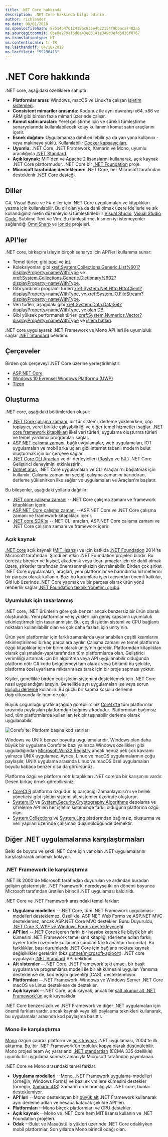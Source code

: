 ```yaml
---
title: .NET Core hakkında
description: .NET Core hakkında bilgi edinin.
author: richlander
ms.date: 08/01/2018
ms.openlocfilehash: 87514b476124196c835e4b22154f9bbaca7482a5
ms.sourcegitcommit: 0be8a279af6d8a43e03141e349d3efd5d35f8767
ms.translationtype: HT
ms.contentlocale: tr-TR
ms.lasthandoff: 04/18/2019
ms.locfileid: "59296413"
---
```

# <a name="about-net-core"></a>.NET Core hakkında

.NET core, aşağıdaki özelliklere sahiptir:

- **Platformlar arası:** Windows, macOS ve Linux'ta çalışan [işletim sistemleri](https://github.com/dotnet/core/blob/master/os-lifecycle-policy.md).
- **Consistent mimariler arasında:** Kodunuz ile aynı davranışı x64, x86 ve ARM gibi birden fazla mimari üzerinde çalışır.
- **Komut satırı araçları:**  Yerel geliştirme için ve sürekli tümleştirme senaryolarında kullanılabilecek kolay kullanımlı komut satırı araçlarını içerir.
- **Esnek dağıtım:** Uygulamanıza dahil edilebilir ya da yan yana kullanıcı - veya makineye yüklü. Kullanılabilir [Docker kapsayıcıları](docker/index.md).
- **Uyumlu:** .NET Core, .NET Framework, Xamarin ve Mono, uyumlu aracılığıyla [.NET Standard](../standard/net-standard.md).
- **Açık kaynak:** MIT'den ve Apache 2 lisanslarını kullanarak, açık kaynak .NET Core platformudur. .NET Core bir [.NET Foundation](https://dotnetfoundation.org/) proje.
- **Microsoft tarafından desteklenen:** .NET Core, her Microsoft tarafından desteklenir [.NET Core desteği](https://www.microsoft.com/net/core/support/).

## <a name="languages"></a>Diller

C#, Visual Basic ve F# diller için .NET Core uygulamaları ve kitaplıkları yazma için kullanılabilir. Bu dil olan ya da dahil olmak üzere Ide'lerle ve sık kullandığınız metin düzenleyicisi tümleştirilebilir [Visual Studio](https://visualstudio.microsoft.com/vs/?utm_medium=microsoft&utm_source=docs.microsoft.com&utm_campaign=inline+link), [Visual Studio Code](https://marketplace.visualstudio.com/items?itemName=ms-vscode.csharp), Sublime Text ve Vim. Bu tümleştirme, kısmen iyi istemeyenler sağlandığı [OmniSharp](https://www.omnisharp.net/) ve [Ionide](http://ionide.io) projeleri.

## <a name="apis"></a>API'ler

.NET core, birkaçını izleyin birçok senaryo için API'leri kullanıma sunar:

- Temel türler, gibi [bool](../csharp/language-reference/keywords/bool.md) ve [int](../csharp/language-reference/keywords/int.md).
- Koleksiyonları gibi <xref:System.Collections.Generic.List%601?displayProperty=nameWithType> ve <xref:System.Collections.Generic.Dictionary%602?displayProperty=nameWithType>.
- Gibi yardımcı programı türleri <xref:System.Net.Http.HttpClient?displayProperty=nameWithType>, ve <xref:System.IO.FileStream?displayProperty=nameWithType>.
- Veri türleri, aşağıdaki gibi <xref:System.Data.DataSet?displayProperty=nameWithType>, ve [olan DB](https://www.nuget.org/packages/Microsoft.EntityFrameworkCore/).
- Gibi yüksek performanslı türleri <xref:System.Numerics.Vector?displayProperty=nameWithType> ve [işlem hatları](https://devblogs.microsoft.com/dotnet/system-io-pipelines-high-performance-io-in-net/).

.NET core uygulayarak .NET Framework ve Mono API'leri ile uyumluluk sağlar [.NET Standard](../standard/net-standard.md) belirtimi.

## <a name="frameworks"></a>Çerçeveler

Birden çok çerçeveyi .NET Core üzerine yerleştirilmiştir:

- [ASP.NET Core](/aspnet/core/)
- [Windows 10 Evrensel Windows Platformu (UWP)](https://developer.microsoft.com/windows)
- [Tizen](https://developer.tizen.org/development/training/.net-application)

## <a name="composition"></a>Oluşturma

.NET core, aşağıdaki bölümlerden oluşur:

- [.NET Core çalışma zamanı](https://github.com/dotnet/coreclr), bir tür sistemi, derleme yüklenirken, çöp toplayıcı, yerel birlikte çalışabilirliği ve diğer temel hizmetleri sağlar. [.NET core framework kitaplıkları](https://github.com/dotnet/corefx) ilkel veri türleri, uygulama oluşturma türleri ve temel yardımcı programları sağlar.
- [ASP.NET çalışma zamanı](https://github.com/aspnet/home), bağlı uygulamalar, web uygulamaları, IOT uygulamaları ve mobil arka uçları gibi internet tabanlı modern bulut oluşturmak için bir çerçeve sağlar.
- [.NET Core CLI Araçları](https://github.com/dotnet/cli) ve dil derleyicileri ([Roslyn](https://github.com/dotnet/roslyn) ve [ F# ](https://github.com/microsoft/visualfsharp)) .NET Core Geliştirici deneyimini etkinleştirin.
- [Dotnet araç](https://github.com/dotnet/core-setup), .NET Core uygulamaları ve CLI Araçları'nı başlatmak için kullanılır. Çalışma zamanının seçtiği çalışma zamanını barındıran, derleme yüklenirken ilke sağlar ve uygulamaları ve Araçları'nı başlatır.

Bu bileşenler, aşağıdaki yollarla dağıtılır:

- [.NET core çalışma zamanı](https://www.microsoft.com/net/download/dotnet-core/2.1) --.NET Core çalışma zamanı ve framework kitaplıkları içerir.
- [ASP.NET Core çalışma zamanı](https://www.microsoft.com/net/download/dotnet-core/2.1) --ASP.NET Core ve .NET Core çalışma zamanı ve framework kitaplıkları içerir.
- [.NET core SDK'sı](https://www.microsoft.com/net/download/dotnet-core/2.1) --.NET CLI araçları, ASP.NET Core çalışma zamanı ve .NET Core çalışma zamanı ve framework içerir.

### <a name="open-source"></a>Açık kaynak

[.NET core](https://github.com/dotnet/core) açık kaynak ([MIT lisansı](https://github.com/dotnet/core/blob/master/LICENSE.TXT)) ve için katkıda [.NET Foundation](https://dotnetfoundation.org) 2014'te Microsoft tarafından. Şimdi en etkin .NET Foundation projeleri biridir. Bu ücretsiz bireyler ve kişisel, akademik veya ticari amaçlar için de dahil olmak üzere, şirketler tarafından önemsenmeksizin devralınabilir. Birden çok şirket .NET Core uygulamaları, araçları, yeni platformlar ve barındırma hizmetlerini bir parçası olarak kullanın. Bazı bu kurumlara işleri açısından önemli katkılar, GitHub üzerinde .NET Core yapmak ve bir parçası olarak ürün yönü rehberlik sağlar [.NET Foundation teknik Yönetimi grubu](https://dotnetfoundation.org/blog/tsg-welcome).

### <a name="designed-for-adaptability"></a>Uyumluluk için tasarlanmış

.NET core, .NET ürünlerin göre çok benzer ancak benzersiz bir ürün olarak oluşturuldu. Yeni platformlar ve iş yükleri için geniş kapsamlı uyumluluk etkinleştirmek için tasarlanmıştır. Bu, çeşitli işletim sistemi ve CPU bağlantı noktaları kullanılabilir olan ve çok daha fazlası için unity'nin.

Ürün yeni platformlar için farklı zamanlarda uyarlanabilen çeşitli kısımlarını etkinleştirilmesi birkaç parçalara ayrılır. Çalışma zamanı ve temel platforma özgü kitaplıklar için bir birim olarak unity'nin gerekir. Platformdan kitaplıkları olarak çalışmalıdır-yapı tarafından tüm platformlarda olan. Geliştirici verimliliği artırmak için bir algoritma veya API uygulanabilir olduğunda platform nötr C# kodu belgelemeyi tam olarak veya bölümü bu şekilde, platforma özel uyarlama miktarını azaltarak için bir proje sapması yoktur.

Kişiler, genellikle birden çok işletim sistemini desteklemek için .NET Core nasıl uygulandığını isteyin. Genellikle ayrı uygulamaları ise veya sorun [koşullu derleme](https://en.wikipedia.org/wiki/Conditional_compilation) kullanılır. Bu güçlü bir sapma koşullu derleme doğrultusunda ile hem de olur.

Büyük çoğunluğu grafik aşağıda görebilirsiniz [Corefx'te](https://github.com/dotnet/corefx) tüm platformlar arasında paylaşılan platformdan bağımsız kodudur. Platformdan bağımsız kod, tüm platformlarda kullanılan tek bir taşınabilir derleme olarak uygulanabilir.

![Corefx'te: Platform başına kod satırları](../images/corefx-platforms-loc.png)

Windows ve UNIX benzer boyutta uygulamalarıdır. Windows olan daha büyük bir uygulama Corefx'te bazı yalnızca Windows özellikleri gibi uyguladığından [Microsoft.Win32.Registry](https://github.com/dotnet/corefx/tree/master/src/Microsoft.Win32.Registry) ancak henüz pek çok kavramı yalnızca UNIX uygulamaz. Ayrıca, Linux ve macOS uygulamalarının çoğu paylaşılır, UNIX uygulama arasında Linux ve macOS özel uygulamaları boyutu kabaca benzer olsa da görürsünüz.

Platforma özgü ve platform nötr kitaplıkları .NET core'da bir karışımını vardır. Desen birkaç örnek görebilirsiniz:

- [CoreCLR](https://github.com/dotnet/coreclr) platforma özgüdür. İş parçacığı Zamanlayıcısı'nı ve bellek yöneticisi gibi işletim sistemi alt sistemler üzerinde oluşturur.
- [System.IO](https://github.com/dotnet/corefx/tree/master/src/System.IO) ve [System.Security.Cryptography.Algorithms](https://github.com/dotnet/corefx/tree/master/src/System.Security.Cryptography.Algorithms) depolama ve şifreleme API'leri her işletim sisteminde farklı olduğuna platforma özgü olan.
- [System.Collections](https://github.com/dotnet/corefx/tree/master/src/System.Collections) ve [System.Linq](https://github.com/dotnet/corefx/tree/master/src/System.Linq) platformdan bağımsız, oluşturma ve veri yapıları üzerinde çalışması düşünüldüğünde demektir.

## <a name="comparisons-to-other-net-implementations"></a>Diğer .NET uygulamalarına karşılaştırmaları

Belki de boyutu ve şekli .NET Core için var olan .NET uygulamalarını karşılaştırarak anlamak kolaydır.

### <a name="comparison-with-net-framework"></a>.NET Framework ile karşılaştırma

.NET ilk 2000'de Microsoft tarafından duyurulan ve ardından buradan gelişim göstermiştir. .NET Framework, neredeyse iki on dönemi boyunca Microsoft tarafından üretilen birincil .NET uygulaması kaldırıldı.

.NET Core ve .NET Framework arasındaki temel farklar:

- **Uygulama modelleri** --.NET Core, tüm .NET Framework uygulaması-modelleri desteklemez. Özellikle, ASP.NET Web Forms ve ASP.NET MVC desteklemez, ancak ASP.NET Core MVC destekler. Bunu Duyuruldu, [.NET Core 3, WPF ve Windows Forms destekleyeceği](https://devblogs.microsoft.com/dotnet/net-core-3-and-support-for-windows-desktop-applications/).
- **API'leri** --.NET Core içeren farklı bir hesaba katarak ile büyük bir alt kümesini .NET Framework temel sınıf kitaplığı (derleme adları farklı; üyeler türleri üzerinde kullanıma sunulan farklı anahtar durumda). Bu farklılıklar, bazı durumlarda .NET Core için bağlantı noktası kaynak değişiklikler gerektirir (bkz [dotnet/microsoft-apiport](https://github.com/microsoft/dotnet-apiport)). .NET core uygulayan [.NET Standard](../standard/net-standard.md) API belirtimi.
- **Alt sistemler** --.NET Core, .NET Framework'teki amacı, bir basit uygulama ve programlama modeli ile bir alt kümesini uygular. Yansıma desteklense de, kod erişim güvenliği (CAS), desteklenmiyor.
- **Platformları** --.NET Framework, Windows ve Windows Server .NET Core macOS ve Linux desteklese de destekler.
- **Açık kaynak** --.NET Core, açık kaynak, ancak bir [salt okunur alt .NET Framework'ün](https://github.com/microsoft/referencesource) açık kaynaklıdır.

.NET Core benzersizdir ve .NET Framework ve diğer .NET uygulamaları için önemli farkları vardır, ancak kaynak veya ikili paylaşma teknikleri kullanarak, bu uygulamalar arasında kod paylaşma basittir.

### <a name="comparison-with-mono"></a>Mono ile karşılaştırma

[Mono](https://www.mono-project.com/) özgün çapraz platform ve [açık kaynak](https://github.com/mono/mono) .NET uygulaması, 2004'te ilk aktarma. Bu, bir .NET Framework'ün topluluk kopya olarak düşünülebilir. Mono projesi team Aç yararlandı [.NET standartları](https://github.com/dotnet/coreclr/blob/master/Documentation/project-docs/dotnet-standards.md) (ECMA 335 özellikle) uyumlu bir uygulama sunmak amacıyla Microsoft tarafından yayımlanan.

.NET Core ve Mono arasındaki temel farklar:

- **Uygulama modelleri** --Mono, .NET Framework uygulama-modelleri (örneğin, Windows Forms) ve bazı ek vm'lere kümesini destekler (örneğin, [Xamarin.iOS](https://www.xamarin.com/platform)) Xamarin ürün aracılığıyla. .NET core, bunlar desteklemiyor.
- **API'leri** --Mono destekleyen bir [büyük alt](http://docs.go-mono.com/?link=root%3a%2fclasslib) .NET Framework kullanarak aynı derleme adları ve hesaba katacak şekilde API'leri.
- **Platformları** --Mono birçok platformları ve CPU destekler.
- **Açık kaynak** --Mono ve .NET Core hem MIT lisansı kullanın ve .NET Foundation projeleri.
- **Odak** --Bulut ve Masaüstü iş yükleri üzerinde .NET Core odaklıyken mobil platformlar, Son yıllarda Mono birincil odağı olan.
